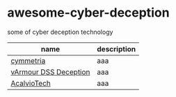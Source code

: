 # awesome-cyber-deception
some of cyber deception technology 

name  | description |
--- | --- |
|[cymmetria](https://community.cymmetria.com) | aaa  |
|[vArmour DSS Deception](https://www.varmour.com/) | aaa  |
|[AcalvioTech](http://www.acalvio.com/) | aaa  |
